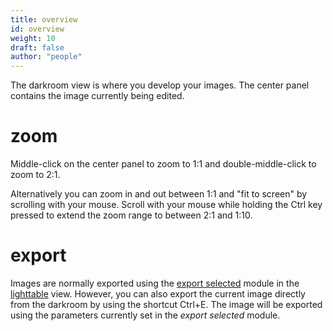 ```yaml
---
title: overview
id: overview
weight: 10
draft: false
author: "people"
---
```


The darkroom view is where you develop your images. The center panel contains the image currently being edited.

# zoom

Middle-click on the center panel to zoom to 1:1 and double-middle-click to zoom to 2:1. 

Alternatively you can zoom in and out between 1:1 and "fit to screen" by scrolling with your mouse. Scroll with your mouse while holding the Ctrl key pressed to extend the zoom range to between 2:1 and 1:10.

# export

Images are normally exported using the [export selected](../module-reference/utility-modules/lighttable/export-selected.md) module in the [lighttable](../lighttable/_index.md) view. However, you can also export the current image directly from the darkroom by using the shortcut Ctrl+E. The image will be exported using the parameters currently set in the _export selected_ module.
